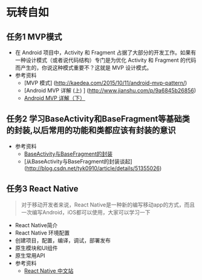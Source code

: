 # 玩转自如

## 任务1 MVP模式
- 在 Android 项目中，Activity 和 Fragment 占据了大部分的开发工作。如果有一种设计模式（或者说代码结构）专门是为优化 Activity 和 Fragment 的代码而产生的，你说这种模式重要不？这就是 MVP 设计模式。
- 参考资料
	- [MVP 模式] (http://kaedea.com/2015/10/11/android-mvp-pattern/)
	- [Android MVP 详解 (上) ] (http://www.jianshu.com/p/9a6845b26856)
	- [Android MVP 详解（下）](http://www.jianshu.com/p/0590f530c617)

## 任务2 学习BaseActivity和BaseFragment等基础类的封装,以后常用的功能和类都应该有封装的意识
- 参考资料
	- [BaseActivity与BaseFragment的封装](https://gold.xitu.io/post/585f900c128fe1006bb05aac)
	- [从BaseActivity与BaseFragment的封装谈起] (http://blog.csdn.net/tyk0910/article/details/51355026)


## 任务3 React Native
> 对于移动开发者来说，React Native是一种新的编写移动app的方式，而且一次编写Android，iOS都可以使用，大家可以学习一下

- React Native简介
- React Native 环境配置
- 创建项目，配置，编译，调试，部署发布
- 原生模块和UI组件
- 原生常用API
- 参考资料
	- [React Native 中文站](http://reactnative.cn/)
